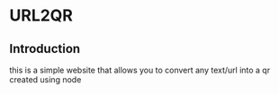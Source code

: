 # URL2QR

## Introduction
this is a simple website that allows you to convert any text/url into a qr created using node
